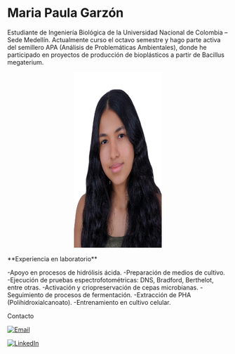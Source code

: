 # Maria Paula Garzón

Estudiante de Ingeniería Biológica de la Universidad Nacional de Colombia – Sede Medellín. Actualmente curso el octavo semestre y hago parte activa del semillero APA (Análisis de Problemáticas Ambientales), donde he participado en proyectos de producción de bioplásticos a partir de Bacillus megaterium.
<p align="center">
  <img src="https://raw.githubusercontent.com/Paula1418/Basic_tutorials/main/foto.JPG" alt="Foto de perfil de María Paula" width="200px" height="400px" />
</p>
**Experiencia en laboratorio**

-Apoyo en procesos de hidrólisis ácida.
-Preparación de medios de cultivo.
-Ejecución de pruebas espectrofotométricas: DNS, Bradford, Berthelot, entre otras.
-Activación y criopreservación de cepas microbianas.
-Seguimiento de procesos de fermentación.
-Extracción de PHA (Polihidroxialcanoato).
-Entrenamiento en cultivo celular.

Contacto

[![Email](https://img.shields.io/badge/Email-D14836?style=for-the-badge&logo=gmail&logoColor=white)](mailto:TU_CORREO_ELECTRÓNICO)

[![LinkedIn](https://img.shields.io/badge/LinkedIn-0077B5?style=for-the-badge&logo=linkedin&logoColor=white)](https://www.linkedin.com/in/mar%C3%ADa-paula-garz%C3%B3n-caicedo-32991a311?utm_source=share&utm_campaign=share_via&utm_content=profile&utm_medium=ios_app)

